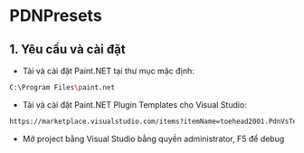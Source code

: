 # PDNPresets

## 1. Yêu cầu và cài đặt
  - Tải và cài đặt Paint.NET tại thư mục mặc định:
  ```bash
  C:\Program Files\paint.net
  ```
  - Tải và cài đặt Paint.NET Plugin Templates cho Visual Studio:
  ```bash
  https://marketplace.visualstudio.com/items?itemName=toehead2001.PdnVsTemples
  ```
  - Mở project bằng Visual Studio bằng quyền administrator, F5 để debug
